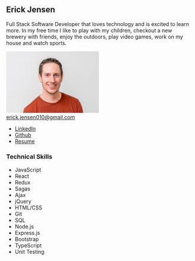 ## Erick Jensen
Full Stack Software Developer that loves technology and is excited to learn more. In my free time I like to play with my children, checkout a new brewery with friends, enjoy the outdoors, play video games, work on my house and watch sports. 

<img src="/images/ErickJensen.jpg" width="250">\
<erick.jensen010@gmail.com>
* [LinkedIn](https://www.linkedin.com/in/erick-jensen-546069136)
* [Github](https://github.com/ErickDJensen)
* [Resume](https://docs.google.com/document/d/1wh4ZGgGvXGLOV-cEASPS-v7T9CFN9pz_nYzzNzAPjcM/edit?usp=sharing)

### Technical Skills
* JavaScript		
* React
* Redux
* Sagas
* Ajax
* jQuery
* HTML/CSS
* Git
* SQL
* Node.js
* Express.js
* Bootstrap
* TypeScript
* Unit Testing
